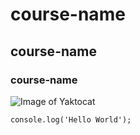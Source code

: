 # course-name
## course-name
### course-name

![Image of Yaktocat](https://octodex.github.com/images/yaktocat.png)

```
console.log('Hello World');
```
